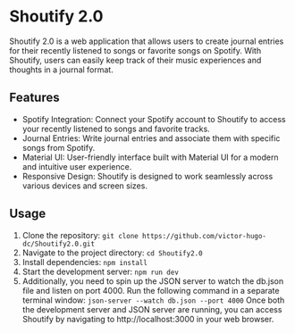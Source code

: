 # Shoutify 2.0

Shoutify 2.0 is a web application that allows users to create journal entries for their recently listened to songs or favorite songs on Spotify. With Shoutify, users can easily keep track of their music experiences and thoughts in a journal format.

## Features
- Spotify Integration: Connect your Spotify account to Shoutify to access your recently listened to songs and favorite tracks.
- Journal Entries: Write journal entries and associate them with specific songs from Spotify.
- Material UI: User-friendly interface built with Material UI for a modern and intuitive user experience.
- Responsive Design: Shoutify is designed to work seamlessly across various devices and screen sizes.

## Usage
1. Clone the repository: `git clone https://github.com/victor-hugo-dc/Shoutify2.0.git`
2. Navigate to the project directory: `cd Shoutify2.0`
3. Install dependencies: `npm install`
4. Start the development server: `npm run dev`
5. Additionally, you need to spin up the JSON server to watch the db.json file and listen on port 4000. Run the following command in a separate terminal window: `json-server --watch db.json --port 4000`
Once both the development server and JSON server are running, you can access Shoutify by navigating to http://localhost:3000 in your web browser.
